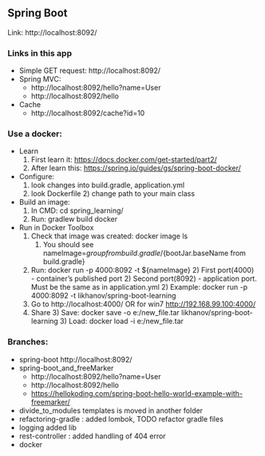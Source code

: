 ## Spring Boot
Link:
http://localhost:8092/

### Links in this app
- Simple GET request: http://localhost:8092/ 
- Spring MVC:    
     - http://localhost:8092/hello?name=User
     - http://localhost:8092/hello
 - Cache
    - http://localhost:8092/cache?id=10

### Use a docker:
- Learn
    1) First learn it: https://docs.docker.com/get-started/part2/
    2) After learn this: https://spring.io/guides/gs/spring-boot-docker/ 
- Configure:
    1) look changes into build.gradle, application.yml
    2) look Dockerfile
        2) change path to your main class
- Build an image:
    1) In CMD: cd spring_learning/
    2) Run: gradlew build docker
- Run in Docker Toolbox
    1) Check that image was created: docker image ls
        1) You should see nameImage=${group from build.gradle}/${bootJar.baseName from build.gradle}
    2) Run: docker run -p 4000:8092 -t ${nameImage}
        2) First port(4000) - container’s published port
        2) Second port(8092) - application port. Must be the same as in application.yml
        2) Example: docker run -p 4000:8092 -t likhanov/spring-boot-learning
    3)  Go to http://localhost:4000/ OR for win7 http://192.168.99.100:4000/
    3) Share
        3) Save: docker save -o e:/new_file.tar likhanov/spring-boot-learning
        3) Load: docker load -i e:/new_file.tar
        
 ### Branches:
 - spring-boot http://localhost:8092/
 - spring-boot_and_freeMarker
     - http://localhost:8092/hello?name=User
     - http://localhost:8092/hello
     - https://hellokoding.com/spring-boot-hello-world-example-with-freemarker/
 - divide_to_modules templates is moved in another folder
 - refactoring-gradle : added lombok, TODO refactor gradle files
 - logging added lib
 - rest-controller : added handling of 404 error
 - docker